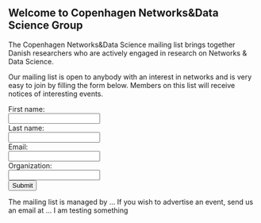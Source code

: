 ## Welcome to Copenhagen Networks&Data Science Group

The Copenhagen Networks&Data Science mailing list brings together Danish researchers who are actively engaged in research on Networks & Data Science. 

Our mailing list is open to anybody with an interest in networks and is very easy to join by filling the form below.
Members on this list will receive notices of interesting events. 

<div id="main_div">
  <form name="gform" id="gform" enctype="text/plain" action="https://docs.google.com/forms/d/e/1FAIpQLSeXD5_I95sB7t9vcdhYmSQRaqlmPpBya5Ryd7CTEHdVIQQ6BA/formResponse?" target="hidden_iframe" onsubmit="submitted=true;">
  First name:  <br>
  <input type="text" name="entry.1768266154" id="entry.1768266154" required><br>
  Last name:  <br>
  <input type="text" name="entry.937911144" id="entry.937911144" required><br>
   Email:  <br>
  <input type="email" name="entry.1551577756" id="entry.1551577756" required><br>
   Organization:  <br>
  <input type="text" name="entry.477696347" id="entry.477696347" required><br>
  <input type="submit" value="Submit">
</form>
<iframe name="hidden_iframe" id="hidden_iframe" style="display:none;" onload="if(submitted) {}"></iframe>
</div>

<script src="https://code.jquery.com/jquery-3.4.1.min.js"></script>
<script type="text/javascript">var submitted=false;</script>
<script type="text/javascript">
$('#gform').on('submit', function(e) {
  $('#main_div *').fadeOut(2000);
  $('#main_div').prepend('Your submission has been processed...');
  });
</script>


The mailing list is managed by ... If you wish to advertise an event, send us an email at ...
I am testing something

